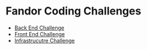 # Fandor Coding Challenges

- [Back End Challenge](back_end)
- [Front End Challenge](front_end)
- [Infrastrucutre Challenge](infrastructure)
